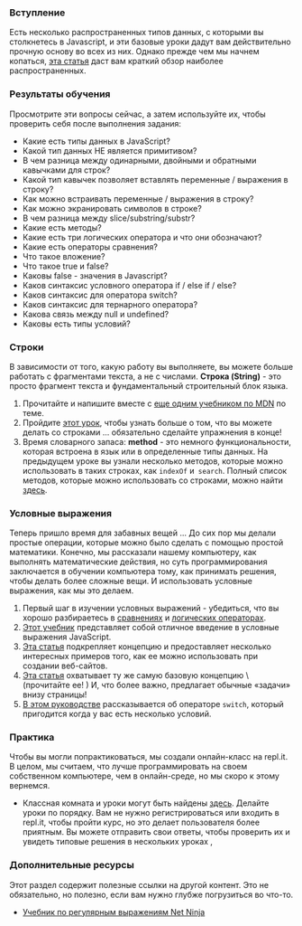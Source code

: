 ### Вступление
Есть несколько распространенных типов данных, с которыми вы столкнетесь в Javascript, и эти базовые уроки дадут вам действительно прочную основу во всех из них. Однако прежде чем мы начнем копаться, [эта статья](https://learn.javascript.ru/types-intro) даст вам краткий обзор наиболее распространенных.

### Результаты обучения
Просмотрите эти вопросы сейчас, а затем используйте их, чтобы проверить себя после выполнения задания:

* Какие есть типы данных в JavaScript?
* Какой тип данных НЕ является примитивом?
* В чем разница между одинарными, двойными и обратными кавычками для строк?
* Какой тип кавычек позволяет вставлять переменные / выражения в строку?
* Как можно встраивать переменные / выражения в строку?
* Как можно экранировать символов в строке?
* В чем разница между slice/substring/substr?
* Какие есть методы?
* Какие есть три логических оператора и что они обозначают?
* Какие есть операторы сравнения?
* Что такое вложение?
* Что такое true и false?
* Каковы false - значения в Javascript?
* Каков синтаксис условного оператора if / else if / else?
* Каков синтаксис для оператора switch?
* Каков синтаксис для тернарного оператора?
* Какова связь между null и undefined?
* Каковы есть типы условий?

### Строки

В зависимости от того, какую работу вы выполняете, вы можете больше работать с фрагментами текста, а не с числами. __Строка (String)__ - это просто фрагмент текста и фундаментальный строительный блок языка.

1. Прочитайте и напишите вместе с [еще одним учебником по MDN](https://developer.mozilla.org/ru/docs/Learn/JavaScript/%D0%9F%D0%B5%D1%80%D0%B2%D1%8B%D0%B5_%D1%88%D0%B0%D0%B3%D0%B8/%D0%A1%D1%82%D1%80%D0%BE%D0%BA%D0%B8) по теме.
2. Пройдите [этот урок](https://www.w3schools.com/js/js_string_methods.asp), чтобы узнать больше о том, что вы можете делать со строками ... обязательно cделайте упражнения в конце!
3. Время словарного запаса: __method__ - это немного функциональности, которая встроена в язык или в определенные типы данных. На предыдущем уроке вы узнали несколько методов, которые можно использовать в таких строках, как `indexOf` и` search`. Полный список методов, которые можно использовать со строками, можно найти [здесь](https://developer.mozilla.org/ru/docs/Web/JavaScript/Reference/Global_Objects/String).

### Условные выражения

Теперь пришло время для забавных вещей ... До сих пор мы делали простые операции, которые можно было сделать с помощью простой математики. Конечно, мы рассказали нашему компьютеру, как выполнять математические действия, но суть программирования заключается в обучении компьютера тому, как принимать решения, чтобы делать более сложные вещи. И использовать условные выражения, как мы это делаем.

1. Первый шаг в изучении условных выражений - убедиться, что вы хорошо разбираетесь в [сравнениях](https://learn.javascript.ru/comparison) и [логических операторах](https://learn.javascript.ru/logical-ops).
2. [Этот учебник](https://www.w3schools.com/js/js_if_else.asp) представляет собой отличное введение в условные выражения JavaScript.
3. [Эта статья](https://developer.mozilla.org/ru/docs/Learn/JavaScript/Building_blocks/conditionals) подкрепляет концепцию и предоставляет несколько интересных примеров того, как ее можно использовать при создании веб-сайтов.
4. [Эта статья](https://learn.javascript.ru/ifelse) охватывает ту же самую базовую концепцию \ (прочитайте ее! \) И, что более важно, предлагает обычные «задачи» внизу страницы!
5. [В этом руководстве](https://learn.javascript.ru/switch) рассказывается об операторе `switch`, который пригодится когда у вас есть несколько условий.

### Практика

Чтобы вы могли попрактиковаться, мы создали онлайн-класс на repl.it. В целом, мы считаем, что лучше программировать на своем собственном компьютере, чем в онлайн-среде, но мы скоро к этому вернемся.

- Классная комната и уроки могут быть найдены [здесь](https://repl.it/community/classrooms/34425). Делайте уроки по порядку. Вам не нужно регистрироваться или входить в repl.it, чтобы пройти курс, но это делает пользователя более приятным. Вы можете отправить свои ответы, чтобы проверить их и увидеть типовые решения в нескольких уроках ,

### Дополнительные ресурсы
Этот раздел содержит полезные ссылки на другой контент. Это не обязательно, но полезно, если вам нужно глубже погрузиться во что-то.

* [Учебник по регулярным выражениям Net Ninja](https://www.youtube.com/playlist?list=PL4cUxeGkcC9g6m_6Sld9Q4jzqdqHd2HiD)
